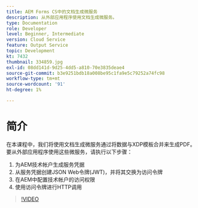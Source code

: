```yaml
---
title: AEM Forms CS中的文档生成微服务
description: 从外部应用程序使用文档生成微服务。
type: Documentation
role: Developer
level: Beginner, Intermediate
version: Cloud Service
feature: Output Service
topic: Development
kt: 7432
thumbnail: 334859.jpg
exl-id: 08dd141d-9d25-4dd5-a810-70e3835deae4
source-git-commit: b3e9251bdb18a008be95c1fa9e5c79252a74fc98
workflow-type: tm+mt
source-wordcount: '91'
ht-degree: 1%

---
```


# 简介

在本课程中，我们将使用文档生成微服务通过将数据与XDP模板合并来生成PDF。 要从外部应用程序使用这些微服务，请执行以下步骤：

1. 为AEM技术帐户生成服务凭据
1. 从服务凭据创建JSON Web令牌(JWT)，并将其交换为访问令牌
1. 在AEM中配置技术帐户的访问权限
1. 使用访问令牌进行HTTP调用

>[!VIDEO](https://video.tv.adobe.com/v/334859?quality=12&learn=on)
